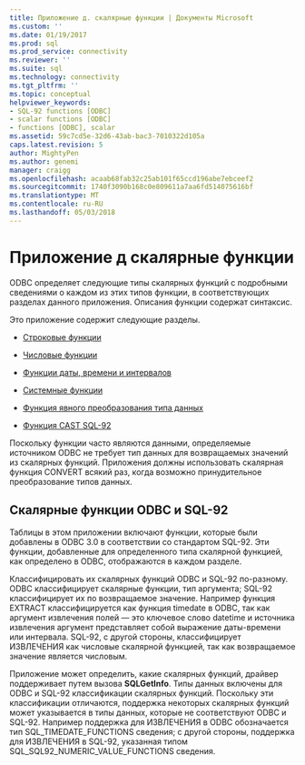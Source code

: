 ```yaml
---
title: Приложение д. скалярные функции | Документы Microsoft
ms.custom: ''
ms.date: 01/19/2017
ms.prod: sql
ms.prod_service: connectivity
ms.reviewer: ''
ms.suite: sql
ms.technology: connectivity
ms.tgt_pltfrm: ''
ms.topic: conceptual
helpviewer_keywords:
- SQL-92 functions [ODBC]
- scalar functions [ODBC]
- functions [ODBC], scalar
ms.assetid: 59c7cd5e-32d6-43ab-bac3-7010322d105a
caps.latest.revision: 5
author: MightyPen
ms.author: genemi
manager: craigg
ms.openlocfilehash: acaab68fab32c25ab101f65ccd196abe7ebceef2
ms.sourcegitcommit: 1740f3090b168c0e809611a7aa6fd514075616bf
ms.translationtype: MT
ms.contentlocale: ru-RU
ms.lasthandoff: 05/03/2018
---
```

# <a name="appendix-e-scalar-functions"></a>Приложение д скалярные функции
ODBC определяет следующие типы скалярных функций с подробными сведениями о каждом из этих типов функции, в соответствующих разделах данного приложения. Описания функции содержат синтаксис.  
  
 Это приложение содержит следующие разделы.  
  
-   [Строковые функции](../../../odbc/reference/appendixes/string-functions.md)  
  
-   [Числовые функции](../../../odbc/reference/appendixes/numeric-functions.md)  
  
-   [Функции даты, времени и интервалов](../../../odbc/reference/appendixes/time-date-and-interval-functions.md)  
  
-   [Системные функции](../../../odbc/reference/appendixes/system-functions.md)  
  
-   [Функция явного преобразования типа данных](../../../odbc/reference/appendixes/explicit-data-type-conversion-function.md)  
  
-   [Функция CAST SQL-92](../../../odbc/reference/appendixes/sql-92-cast-function.md)  
  
 Поскольку функции часто являются данными, определяемые источником ODBC не требует тип данных для возвращаемых значений из скалярных функций. Приложения должны использовать скалярная функция CONVERT всякий раз, когда возможно принудительное преобразование типов данных.  
  
## <a name="odbc-and-sql-92-scalar-functions"></a>Скалярные функции ODBC и SQL-92  
 Таблицы в этом приложении включают функции, которые были добавлены в ODBC 3.0 в соответствии со стандартом SQL-92. Эти функции, добавленные для определенного типа скалярной функцией, как определено в ODBC, отображаются в каждом разделе.  
  
 Классифицировать их скалярных функций ODBC и SQL-92 по-разному. ODBC классифицирует скалярные функции, тип аргумента; SQL-92 классифицирует их по возвращаемое значение. Например функция EXTRACT классифицируется как функция timedate в ODBC, так как аргумент извлечения полей — это ключевое слово datetime и источника извлечения аргумент представляет собой выражение даты-времени или интервала. SQL-92, с другой стороны, классифицирует ИЗВЛЕЧЕНИЯ как числовые скалярной функцией, так как возвращаемое значение является числовым.  
  
 Приложение может определить, какие скалярных функций, драйвер поддерживает путем вызова **SQLGetInfo**. Типы данных включены для ODBC и SQL-92 классификации скалярных функций. Поскольку эти классификации отличаются, поддержка некоторых скалярных функций может указывается в типы данных, которые не соответствуют ODBC и SQL-92. Например поддержка для ИЗВЛЕЧЕНИЯ в ODBC обозначается тип SQL_TIMEDATE_FUNCTIONS сведения; с другой стороны, поддержка для ИЗВЛЕЧЕНИЯ в SQL-92, указанная типом SQL_SQL92_NUMERIC_VALUE_FUNCTIONS сведения.
